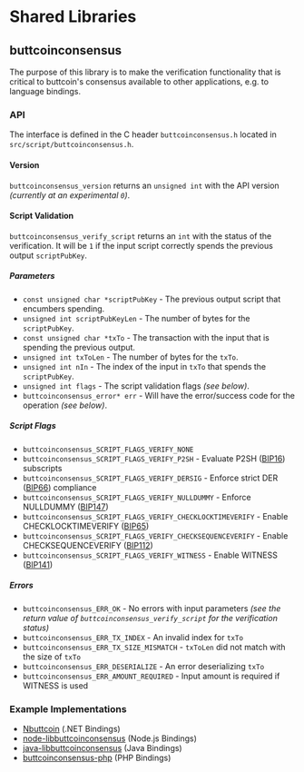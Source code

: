Shared Libraries
================

## buttcoinconsensus

The purpose of this library is to make the verification functionality that is critical to buttcoin's consensus available to other applications, e.g. to language bindings.

### API

The interface is defined in the C header `buttcoinconsensus.h` located in  `src/script/buttcoinconsensus.h`.

#### Version

`buttcoinconsensus_version` returns an `unsigned int` with the API version *(currently at an experimental `0`)*.

#### Script Validation

`buttcoinconsensus_verify_script` returns an `int` with the status of the verification. It will be `1` if the input script correctly spends the previous output `scriptPubKey`.

##### Parameters
- `const unsigned char *scriptPubKey` - The previous output script that encumbers spending.
- `unsigned int scriptPubKeyLen` - The number of bytes for the `scriptPubKey`.
- `const unsigned char *txTo` - The transaction with the input that is spending the previous output.
- `unsigned int txToLen` - The number of bytes for the `txTo`.
- `unsigned int nIn` - The index of the input in `txTo` that spends the `scriptPubKey`.
- `unsigned int flags` - The script validation flags *(see below)*.
- `buttcoinconsensus_error* err` - Will have the error/success code for the operation *(see below)*.

##### Script Flags
- `buttcoinconsensus_SCRIPT_FLAGS_VERIFY_NONE`
- `buttcoinconsensus_SCRIPT_FLAGS_VERIFY_P2SH` - Evaluate P2SH ([BIP16](https://github.com/buttcoin/bips/blob/master/bip-0016.mediawiki)) subscripts
- `buttcoinconsensus_SCRIPT_FLAGS_VERIFY_DERSIG` - Enforce strict DER ([BIP66](https://github.com/buttcoin/bips/blob/master/bip-0066.mediawiki)) compliance
- `buttcoinconsensus_SCRIPT_FLAGS_VERIFY_NULLDUMMY` - Enforce NULLDUMMY ([BIP147](https://github.com/buttcoin/bips/blob/master/bip-0147.mediawiki))
- `buttcoinconsensus_SCRIPT_FLAGS_VERIFY_CHECKLOCKTIMEVERIFY` - Enable CHECKLOCKTIMEVERIFY ([BIP65](https://github.com/buttcoin/bips/blob/master/bip-0065.mediawiki))
- `buttcoinconsensus_SCRIPT_FLAGS_VERIFY_CHECKSEQUENCEVERIFY` - Enable CHECKSEQUENCEVERIFY ([BIP112](https://github.com/buttcoin/bips/blob/master/bip-0112.mediawiki))
- `buttcoinconsensus_SCRIPT_FLAGS_VERIFY_WITNESS` - Enable WITNESS ([BIP141](https://github.com/buttcoin/bips/blob/master/bip-0141.mediawiki))

##### Errors
- `buttcoinconsensus_ERR_OK` - No errors with input parameters *(see the return value of `buttcoinconsensus_verify_script` for the verification status)*
- `buttcoinconsensus_ERR_TX_INDEX` - An invalid index for `txTo`
- `buttcoinconsensus_ERR_TX_SIZE_MISMATCH` - `txToLen` did not match with the size of `txTo`
- `buttcoinconsensus_ERR_DESERIALIZE` - An error deserializing `txTo`
- `buttcoinconsensus_ERR_AMOUNT_REQUIRED` - Input amount is required if WITNESS is used

### Example Implementations
- [Nbuttcoin](https://github.com/NicolasDorier/Nbuttcoin/blob/master/Nbuttcoin/Script.cs#L814) (.NET Bindings)
- [node-libbuttcoinconsensus](https://github.com/bitpay/node-libbuttcoinconsensus) (Node.js Bindings)
- [java-libbuttcoinconsensus](https://github.com/dexX7/java-libbuttcoinconsensus) (Java Bindings)
- [buttcoinconsensus-php](https://github.com/Bit-Wasp/buttcoinconsensus-php) (PHP Bindings)
